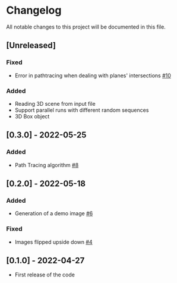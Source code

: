# Changelog

All notable changes to this project will be documented in this file.

## [Unreleased]

### Fixed

- Error in pathtracing when dealing with planes' intersections [#10](https://github.com/grhvaring/RTXOn/issues/10)

### Added
- Reading 3D scene from input file
- Support parallel runs with different random sequences
- 3D Box object

## [0.3.0] - 2022-05-25

### Added
- Path Tracing algorithm [#8](https://github.com/grhvaring/RTXOn/pull/8)

## [0.2.0] - 2022-05-18

### Added
- Generation of a demo image [#6](https://github.com/grhvaring/RTXOn/pull/6)

### Fixed
- Images flipped upside down [#4](https://github.com/grhvaring/RTXOn/pull/5)

## [0.1.0] - 2022-04-27

- First release of the code